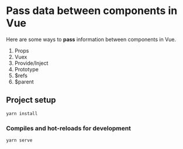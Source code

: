 # Pass data between components in Vue

Here are some ways to **pass** information between components in Vue.

1. Props
2. Vuex
3. Provide/Inject
4. Prototype
5. $refs
6. $parent



## Project setup
```
yarn install
```

### Compiles and hot-reloads for development
```
yarn serve
```
